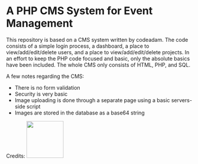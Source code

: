 # A PHP CMS System for Event Management

This repository is based on a CMS system written by codeadam. The code consists of a simple login process, a dashboard, a place to view/add/edit/delete users, and a place to view/add/edit/delete projects. In an effort to keep the PHP code focused and basic, only the absolute basics have been included. The whole CMS only consists of HTML, PHP, and SQL.

A few notes regarding the CMS:

- There is no form validation
- Security is very basic
- Image uploading is done through a separate page using a basic servers-side script
- Images are stored in the database as a base64 string


Credits:
<a href="https://codeadam.ca">
<img src="https://codeadam.ca/images/code-block.png" width="100">
</a>
